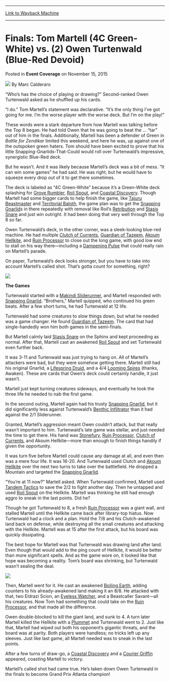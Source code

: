 
---
[Link to Wayback Machine](https://web.archive.org/web/20151117230829/http://magic.wizards.com/en/events/coverage/gpatl15/finals-tom-martell-vs-owen-turtenwald-2015-11-15)

[_metadata_:author]:- "Marc Calderaro"
[_metadata_:description]:- "“Who’s has the choice of playing or drawing?” Second-ranked Owen Turtenwald asked as he shuffled up his cards. “I do.” Tom Martell’s statement was declarative. “It’s the only thing I’ve got going for me. I’m the worse player with the worse deck. But I’m on the play!”"
[_metadata_:generator]:- "Drupal 7 (http://drupal.org)"
[_metadata_:node]:- "839246"
[_metadata_:publish_date]:- "2015-11-15"
[_metadata_:source]:- "div-main-content"
[_metadata_:title]:- "Finals: Tom Martell (4C Green-White) vs. (2) Owen Turtenwald (Blue-Red Devoid)"
[_metadata_:wayback_capture_timestamp]:- "2015-11-17 23:08:29"
[_metadata_:wayback_raw_url]:- "https://web.archive.org/web/20151117230829id_/http://magic.wizards.com/en/events/coverage/gpatl15/finals-tom-martell-vs-owen-turtenwald-2015-11-15"
[_metadata_:wayback_url]:- "http://magic.wizards.com/en/events/coverage/gpatl15/finals-tom-martell-vs-owen-turtenwald-2015-11-15"
---


 Finals: Tom Martell (4C Green-White) vs. (2) Owen Turtenwald (Blue-Red Devoid)
===============================================================================



 Posted in **Event Coverage**
 on November 15, 2015 






![](https://media.magic.wizards.com/styles/auth_small/public/images/person/calderaro.jpg)
By Marc Calderaro











“Who’s has the choice of playing or drawing?” Second-ranked Owen Turtenwald asked as he shuffled up his cards.


“I do.” Tom Martell’s statement was declarative. “It’s the only thing I’ve got going for me. I’m the worse player with the worse deck. But I’m on the play!”


These words were a stark departure from how Martell was talking before the Top 8 began. He had told Owen that he was going to beat the ... “tar” out of him in the finals. Additionally, Martell has been a defender of Green in *Battle for Zendikar* limited this weekend, and here he was, up against one of the outspoken green haters. Tom should have been excited to prove that his little Snapping-Gnarlids-That-Could would roll over Turtenwald’s impressive, synergistic Blue-Red deck.


But he wasn’t. And it was likely because Martell’s deck was a bit of mess. “It can win some games” he had said. He was right, but he would have to squeeze every drop out of it to get there sometimes.


The deck is labeled as “4C Green-White” because it’s a Green-White deck splashing for [Grove Rumbler](http://gatherer.wizards.com/Pages/Card/Details.aspx?name=Grove+Rumbler), [Roil Spout](http://gatherer.wizards.com/Pages/Card/Details.aspx?name=Roil+Spout), and [Coastal Discovery](http://gatherer.wizards.com/Pages/Card/Details.aspx?name=Coastal+Discovery). Though Martell had some bigger cards to help finish the game, like [Tajuru Beastmaster](http://gatherer.wizards.com/Pages/Card/Details.aspx?name=Tajuru+Beastmaster) and [Territorial Baloth](http://gatherer.wizards.com/Pages/Card/Details.aspx?name=Territorial+Baloth), the game plan was to get the [Snapping Gnarlid](http://gatherer.wizards.com/Pages/Card/Details.aspx?name=Snapping+Gnarlid)s in there repeatedly with removal like Roil’s [Retribution](http://gatherer.wizards.com/Pages/Card/Details.aspx?name=Retribution) and [Stasis Snare](http://gatherer.wizards.com/Pages/Card/Details.aspx?name=Stasis+Snare) and just win outright. It had been doing that very well through the Top 8 so far.


Owen Turtenwald’s deck, in the other corner, was a sleek-looking blue-red machine. He had multiple [Clutch of Currents](http://gatherer.wizards.com/Pages/Card/Details.aspx?name=Clutch+of+Currents), [Guardian of Tazeem](http://gatherer.wizards.com/Pages/Card/Details.aspx?name=Guardian+of+Tazeem), [Akoum Hellkite](http://gatherer.wizards.com/Pages/Card/Details.aspx?name=Akoum+Hellkite), and [Ruin Processor](http://gatherer.wizards.com/Pages/Card/Details.aspx?name=Ruin+Processor) to close out the long game, with good low end to stall on his way there—including a [Dampening Pulse](http://gatherer.wizards.com/Pages/Card/Details.aspx?name=Dampening+Pulse) that could really rain on Martell’s parade.


On paper, Turtenwald’s deck looks stronger, but you have to take into account Martell’s called shot. That’s gotta count for something, right?


![](https://media.wizards.com/2015/events/gpatl15/Finals-BIG---Martell.jpg)


**The Games**


Turtenwald started with a [Makindi Sliderunner](http://gatherer.wizards.com/Pages/Card/Details.aspx?name=Makindi+Sliderunner), and Martell responded with [Snapping Gnarlid](http://gatherer.wizards.com/Pages/Card/Details.aspx?name=Snapping+Gnarlid). “Brothers,” Martell quipped, who continued his green beats. After a few short turns, he had Turtenwald at 12 life.


Turtenwald had some creatures to slow things down, but what he needed was a game changer. He found [Guardian of Tazeem](http://gatherer.wizards.com/Pages/Card/Details.aspx?name=Guardian+of+Tazeem). The card that had single-handedly won him both games in the semi-finals.


But Martell calmly laid [Stasis Snare](http://gatherer.wizards.com/Pages/Card/Details.aspx?name=Stasis+Snare) on the Sphinx and kept proceeding as normal. After that, Martell cast an awakened [Roil Spout](http://gatherer.wizards.com/Pages/Card/Details.aspx?name=Roil+Spout) and set Turtenwald even further back.


It was 3-11 and Turtenwald was just trying to hang on. All of Martell’s attackers were bad, but they were somehow getting there. Martell still had his original Gnarlid, a [Lifespring Druid](http://gatherer.wizards.com/Pages/Card/Details.aspx?name=Lifespring+Druid), and a 4/4 [Looming Spires](http://gatherer.wizards.com/Pages/Card/Details.aspx?name=Looming+Spires) (thanks, Awaken). These are cards that Owen’s deck could certainly handle, it just wasn’t.


Martell just kept turning creatures sideways, and eventually he took the three life he needed to nab the first game.


In the second outing, Martell again had his trusty [Snapping Gnarlid](http://gatherer.wizards.com/Pages/Card/Details.aspx?name=Snapping+Gnarlid), but it did significantly less against Turtenwald’s [Benthic Infiltrator](http://gatherer.wizards.com/Pages/Card/Details.aspx?name=Benthic+Infiltrator) than it had against the 2/1 Sliderunner.


Granted, Martell’s aggression meant Owen couldn’t attack, but that really wasn’t important to him. Turtenwald’s late game was stellar, and just needed the time to get there. His hand was [Stonefury](http://gatherer.wizards.com/Pages/Card/Details.aspx?name=Stonefury), [Ruin Processor](http://gatherer.wizards.com/Pages/Card/Details.aspx?name=Ruin+Processor), [Clutch of Currents](http://gatherer.wizards.com/Pages/Card/Details.aspx?name=Clutch+of+Currents), and Akoum Hellkite—more than enough to finish things handily if given the opportunity.


It was turn five before Martell could cause any damage at all, and even then was a mere four life. It was 16-20. And Turtenwald used Clutch and [Akoum Hellkite](http://gatherer.wizards.com/Pages/Card/Details.aspx?name=Akoum+Hellkite) over the next two turns to take over the battlefield. He dropped a Mountain and targeted the [Snapping Gnarlid](http://gatherer.wizards.com/Pages/Card/Details.aspx?name=Snapping+Gnarlid).


“You’re at 11 now?” Martell asked. When Turtenwald confirmed, Martell used [Tandem Tactics](http://gatherer.wizards.com/Pages/Card/Details.aspx?name=Tandem+Tactics) to save the 2/2 to fight another day. Then he untapped and used [Roil Spout](http://gatherer.wizards.com/Pages/Card/Details.aspx?name=Roil+Spout) on the Hellkite. Martell was thinking he still had enough aggro to sneak in the last points. Did he?


Though he got Turtenwald to 8, a fresh [Ruin Processor](http://gatherer.wizards.com/Pages/Card/Details.aspx?name=Ruin+Processor) was a giant wall, and stalled Martell until the Hellkite came back after library-top hiatus. Now Turtenwald had a clock and a plan. Hold the 7/8 and his Clutch-awakened land back on defense, while destroying all the small creatures and attacking with the Hellkite. Martell was at 15 after the first attack, but his board was quickly dissipating.


The best hope for Martell was that Turtenwald was drawing land after land. Even though that would add to the ping count of Hellkite, it would be better than more significant spells. And as the game wore on, it looked like that hope was becoming a reality. Tom’s board was shrinking, but Turtenwald wasn’t sealing the deal.


![](https://media.wizards.com/2015/events/gpatl15/F-BIG---Owen.jpg)


Then, Martell went for it. He cast an awakened [Boiling Earth](http://gatherer.wizards.com/Pages/Card/Details.aspx?name=Boiling+Earth), adding counters to his already-awakened land making it an 8/8. He attacked with that, two Eldrazi Scion, an [Eyeless Watcher](http://gatherer.wizards.com/Pages/Card/Details.aspx?name=Eyeless+Watcher), and a Beastcaller Savant—all his creatures. Now Tom had something that could take on the [Ruin Processor](http://gatherer.wizards.com/Pages/Card/Details.aspx?name=Ruin+Processor), and that made all the difference.


Owen double-blocked to kill the giant land, and sunk to 4. A turn later Martell killed the Hellkite with a [Plummet](http://gatherer.wizards.com/Pages/Card/Details.aspx?name=Plummet) and Turtenwald went to 2. Just like that, Martell had wiped out both his opponent’s gigantic threats, and the board was at parity. Both players were handless; no tricks left up any sleeves. Just like last game, all Martell needed was to sneak in the last points.


After a few turns of draw-go, a [Coastal Discovery](http://gatherer.wizards.com/Pages/Card/Details.aspx?name=Coastal+Discovery) and a [Courier Griffin](http://gatherer.wizards.com/Pages/Card/Details.aspx?name=Courier+Griffin) appeared, coasting Martell to victory.


Martell’s called shot had came true. He’s taken down Owen Turtenwald in the finals to become Grand Prix Atlanta champion!








